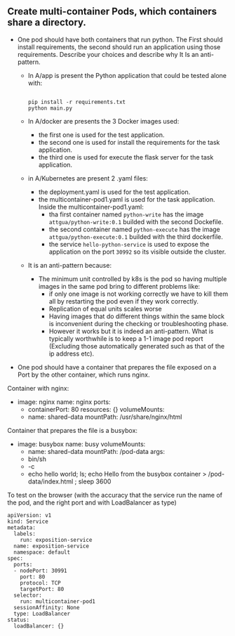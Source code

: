 ## Create multi-container Pods, which containers share a directory.

- One pod should have both containers that run python. The First should install requirements, the second should run an application using those requirements. Describe your choices and describe why It Is an anti-pattern.

  * In A/app is present the Python application that could be tested alone with:
    ```
    
    pip install -r requirements.txt
    python main.py

    ```
  * In A/docker are presents the 3 Docker images used:
    - the first one is used for the test application.
    - the second one is used for install the requirements for the task application.
    - the third one is used for execute the flask server for the task application.

  * in A/Kubernetes are present 2 .yaml files:
    - the deployment.yaml is used for the test application.
    - the multicontainer-pod1.yaml is used for the task application.
      Inside the multicontainer-pod1.yaml:
        - tha first container named `python-write` has the image `attgua/python-write:0.1` builded with the second Dockefile.
        - the second container named `python-execute` has the image `attgua/python-execute:0.1` builded with the third dockerfile.
        - the service `hello-python-service` is used to expose the application on the port `30992` so its visible outside the cluster.

  * It is an anti-pattern because:
    - The minimum unit controlled by k8s is the pod so having multiple images in the same pod bring to different problems like:
      - if only one image is not working correctly we have to kill them all by restarting the pod even if they work correctly.
      - Replication of equal units scales worse
      - Having images that do different things within the same block is inconvenient during the checking or troubleshooting phase.
      - However it works but it is indeed an anti-pattern. What is typically worthwhile is to keep a 1-1 image pod report (Excluding those automatically generated such as that of the ip address etc).

- One pod should have a container that prepares the file exposed on a Port by the other container, which runs nginx.

Container with nginx:
  - image: nginx
    name: nginx
    ports:
    - containerPort: 80
    resources: {}
    volumeMounts:
    - name: shared-data
      mountPath: /usr/share/nginx/html


Container that prepares the file is a busybox:

  - image: busybox
    name: busy
    volumeMounts:
    - name: shared-data
      mountPath: /pod-data
    args:
    - bin/sh
    - -c
    - echo hello world; ls; echo Hello from the busybox container > /pod-data/index.html ; sleep 3600


To test on the browser (with the accuracy that the service run the name of the pod, and the right port and with LoadBalancer as type)

    apiVersion: v1
    kind: Service
    metadata:
      labels:
        run: exposition-service
      name: exposition-service
      namespace: default
    spec:
      ports:
      - nodePort: 30991
        port: 80
        protocol: TCP
        targetPort: 80
      selector:
        run: multicontainer-pod1
      sessionAffinity: None
      type: LoadBalancer
    status:
      loadBalancer: {}





